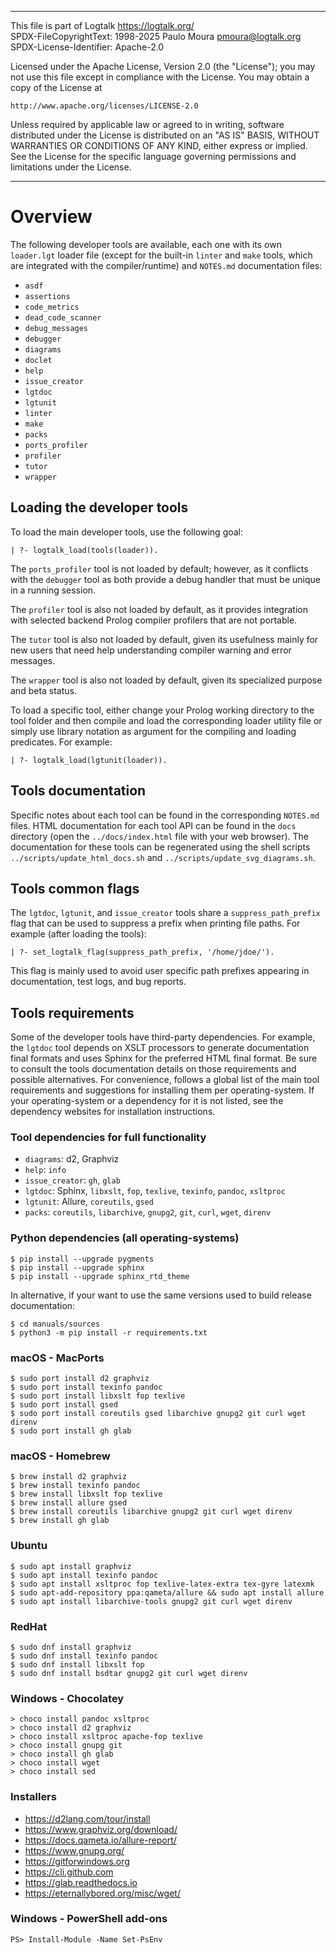 ________________________________________________________________________

This file is part of Logtalk <https://logtalk.org/>  
SPDX-FileCopyrightText: 1998-2025 Paulo Moura <pmoura@logtalk.org>  
SPDX-License-Identifier: Apache-2.0

Licensed under the Apache License, Version 2.0 (the "License");
you may not use this file except in compliance with the License.
You may obtain a copy of the License at

    http://www.apache.org/licenses/LICENSE-2.0

Unless required by applicable law or agreed to in writing, software
distributed under the License is distributed on an "AS IS" BASIS,
WITHOUT WARRANTIES OR CONDITIONS OF ANY KIND, either express or implied.
See the License for the specific language governing permissions and
limitations under the License.
________________________________________________________________________


Overview
========

The following developer tools are available, each one with its own
`loader.lgt` loader file (except for the built-in `linter` and `make`
tools, which are integrated with the compiler/runtime) and `NOTES.md`
documentation files:

- `asdf`
- `assertions`
- `code_metrics`
- `dead_code_scanner`
- `debug_messages`
- `debugger`
- `diagrams`
- `doclet`
- `help`
- `issue_creator`
- `lgtdoc`
- `lgtunit`
- `linter`
- `make`
- `packs`
- `ports_profiler`
- `profiler`
- `tutor`
- `wrapper`


Loading the developer tools
---------------------------

To load the main developer tools, use the following goal:

	| ?- logtalk_load(tools(loader)).

The `ports_profiler` tool is not loaded by default; however, as it conflicts
with the `debugger` tool as both provide a debug handler that must be unique
in a running session.

The `profiler` tool is also not loaded by default, as it provides integration
with selected backend Prolog compiler profilers that are not portable.

The `tutor` tool is also not loaded by default, given its usefulness mainly for
new users that need help understanding compiler warning and error messages.

The `wrapper` tool is also not loaded by default, given its specialized purpose
and beta status.

To load a specific tool, either change your Prolog working directory to the
tool folder and then compile and load the corresponding loader utility file
or simply use library notation as argument for the compiling and loading
predicates. For example:

	| ?- logtalk_load(lgtunit(loader)).


Tools documentation
-------------------

Specific notes about each tool can be found in the corresponding `NOTES.md`
files. HTML documentation for each tool API can be found in the `docs`
directory (open the `../docs/index.html` file with your web browser). The
documentation for these tools can be regenerated using the shell scripts
`../scripts/update_html_docs.sh` and `../scripts/update_svg_diagrams.sh`.


Tools common flags
------------------

The `lgtdoc`, `lgtunit`, and `issue_creator` tools share a `suppress_path_prefix`
flag that can be used to suppress a prefix when printing file paths. For example
(after loading the tools):

	| ?- set_logtalk_flag(suppress_path_prefix, '/home/jdoe/').

This flag is mainly used to avoid user specific path prefixes appearing
in documentation, test logs, and bug reports.


Tools requirements
------------------

Some of the developer tools have third-party dependencies. For example,
the `lgtdoc` tool depends on XSLT processors to generate documentation
final formats and uses Sphinx for the preferred HTML final format. Be
sure to consult the tools documentation details on those requirements
and possible alternatives. For convenience, follows a global list of
the main tool requirements and suggestions for installing them per
operating-system. If your operating-system or a dependency for it is
not listed, see the dependency websites for installation instructions.

### Tool dependencies for full functionality

- `diagrams`: d2, Graphviz
- `help`: `info`
- `issue_creator`: `gh`, `glab`
- `lgtdoc`: Sphinx, `libxslt`, `fop`, `texlive`, `texinfo`, `pandoc`, `xsltproc`
- `lgtunit`: Allure, `coreutils`, `gsed`
- `packs`: `coreutils`, `libarchive`, `gnupg2`, `git`, `curl`, `wget`, `direnv`

### Python dependencies (all operating-systems)

	$ pip install --upgrade pygments
	$ pip install --upgrade sphinx
	$ pip install --upgrade sphinx_rtd_theme

In alternative, if your want to use the same versions used to build release
documentation:

	$ cd manuals/sources
	$ python3 -m pip install -r requirements.txt

### macOS - MacPorts

	$ sudo port install d2 graphviz
	$ sudo port install texinfo pandoc
	$ sudo port install libxslt fop texlive
	$ sudo port install gsed
	$ sudo port install coreutils gsed libarchive gnupg2 git curl wget direnv
	$ sudo port install gh glab

### macOS - Homebrew

	$ brew install d2 graphviz
	$ brew install texinfo pandoc
	$ brew install libxslt fop texlive
	$ brew install allure gsed
	$ brew install coreutils libarchive gnupg2 git curl wget direnv
	$ brew install gh glab

### Ubuntu

	$ sudo apt install graphviz
	$ sudo apt install texinfo pandoc
	$ sudo apt install xsltproc fop texlive-latex-extra tex-gyre latexmk
	$ sudo apt-add-repository ppa:qameta/allure && sudo apt install allure
	$ sudo apt install libarchive-tools gnupg2 git curl wget direnv

### RedHat

	$ sudo dnf install graphviz
	$ sudo dnf install texinfo pandoc
	$ sudo dnf install libxslt fop
	$ sudo dnf install bsdtar gnupg2 git curl wget direnv

### Windows - Chocolatey

	> choco install pandoc xsltproc
	> choco install d2 graphviz
	> choco install xsltproc apache-fop texlive
	> choco install gnupg git
	> choco install gh glab
	> choco install wget
	> choco install sed

### Installers

- https://d2lang.com/tour/install
- https://www.graphviz.org/download/
- https://docs.qameta.io/allure-report/
- https://www.gnupg.org/
- https://gitforwindows.org
- https://cli.github.com
- https://glab.readthedocs.io
- https://eternallybored.org/misc/wget/

### Windows - PowerShell add-ons

	PS> Install-Module -Name Set-PsEnv
